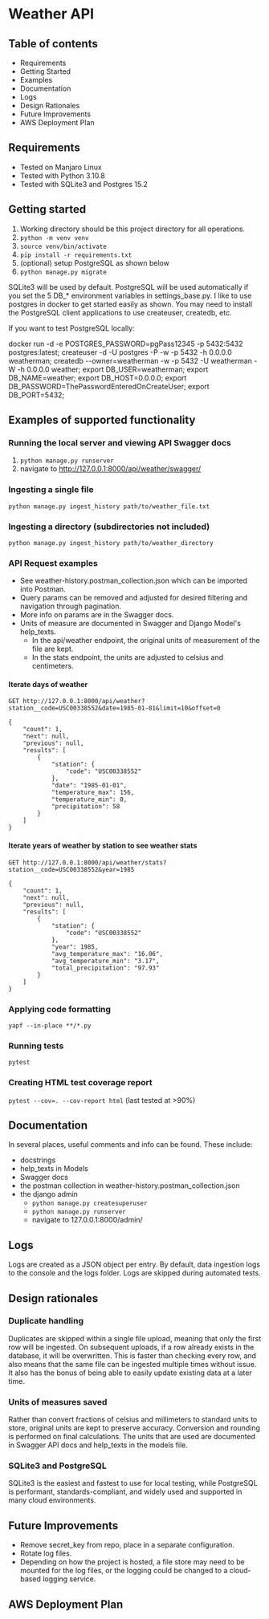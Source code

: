 # Weather API

## Table of contents
* Requirements
* Getting Started
* Examples
* Documentation
* Logs
* Design Rationales
* Future Improvements
* AWS Deployment Plan

## Requirements
* Tested on Manjaro Linux
* Tested with Python 3.10.8
* Tested with SQLite3 and Postgres 15.2

## Getting started
1. Working directory should be this project directory for all operations.
2. `python -m venv venv`
3. `source venv/bin/activate`
4. `pip install -r requirements.txt`
5. (optional) setup PostgreSQL as shown below
6. `python manage.py migrate`

SQLite3 will be used by default. PostgreSQL will be used automatically if you set the 5 DB_* environment variables in settings_base.py. I like to use postgres in docker to get started easily as shown. You may need to install the PostgreSQL client applications to use createuser, createdb, etc.

If you want to test PostgreSQL locally:

  docker run -d -e POSTGRES_PASSWORD=pgPass12345 -p 5432:5432 postgres:latest;
  createuser -d -U postgres -P -w -p 5432 -h 0.0.0.0 weatherman;
  createdb --owner=weatherman -w -p 5432 -U weatherman -W -h 0.0.0.0 weather;
  export DB_USER=weatherman;
  export DB_NAME=weather;
  export DB_HOST=0.0.0.0;
  export DB_PASSWORD=ThePasswordEnteredOnCreateUser;
  export DB_PORT=5432;

## Examples of supported functionality
### Running the local server and viewing API Swagger docs
1. `python manage.py runserver`
2. navigate to http://127.0.0.1:8000/api/weather/swagger/

### Ingesting a single file
`python manage.py ingest_history path/to/weather_file.txt`

### Ingesting a directory (subdirectories not included)
`python manage.py ingest_history path/to/weather_directory`

### API Request examples
* See weather-history.postman_collection.json which can be imported into Postman.
* Query params can be removed and adjusted for desired filtering and navigation through pagination.
* More info on params are in the Swagger docs.
* Units of measure are documented in Swagger and Django Model's help_texts.
  * In the api/weather endpoint, the original units of measurement of the file are kept.
  * In the stats endpoint, the units are adjusted to celsius and centimeters.

#### Iterate days of weather
`GET http://127.0.0.1:8000/api/weather?station__code=USC00338552&date=1985-01-01&limit=10&offset=0`

    {
        "count": 1,
        "next": null,
        "previous": null,
        "results": [
            {
                "station": {
                    "code": "USC00338552"
                },
                "date": "1985-01-01",
                "temperature_max": 156,
                "temperature_min": 0,
                "precipitation": 58
            }
        ]
    }

#### Iterate years of weather by station to see weather stats
`GET http://127.0.0.1:8000/api/weather/stats?station__code=USC00338552&year=1985`

    {
        "count": 1,
        "next": null,
        "previous": null,
        "results": [
            {
                "station": {
                    "code": "USC00338552"
                },
                "year": 1985,
                "avg_temperature_max": "16.06",
                "avg_temperature_min": "3.17",
                "total_precipitation": "97.93"
            }
        ]
    }

### Applying code formatting
`yapf --in-place **/*.py`

### Running tests
`pytest`

### Creating HTML test coverage report
`pytest --cov=. --cov-report html`
(last tested at >90%)

## Documentation
In several places, useful comments and info can be found. These include:
* docstrings
* help_texts in Models
* Swagger docs
* the postman collection in weather-history.postman_collection.json
* the django admin
  * `python manage.py createsuperuser`
  * `python manage.py runserver`
  * navigate to 127.0.0.1:8000/admin/


## Logs
Logs are created as a JSON object per entry.
By default, data ingestion logs to the console and the logs folder.
Logs are skipped during automated tests.


## Design rationales
### Duplicate handling
Duplicates are skipped within a single file upload, meaning that only the first row will be ingested. On subsequent uploads, if a row already exists in the database, it will be overwritten. This is faster than checking every row, and also means that the same file can be ingested multiple times without issue. It also has the bonus of being able to easily update existing data at a later time.

### Units of measures saved
Rather than convert fractions of celsius and millimeters to standard units to store, original units are kept to preserve accuracy. Conversion and rounding is performed on final calculations. The units that are used are documented in Swagger API docs and help_texts in the models file.

### SQLite3 and PostgreSQL
SQLite3 is the easiest and fastest to use for local testing, while PostgreSQL is performant, standards-compliant, and widely used and supported in many cloud environments. 


## Future Improvements
* Remove secret_key from repo, place in a separate configuration.
* Rotate log files.
* Depending on how the project is hosted, a file store may need to be mounted for the log files, or the logging could be changed to a cloud-based logging service.


## AWS Deployment Plan

